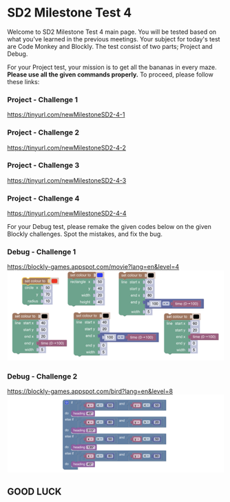 # SD2 Milestone Test 4

Welcome to SD2 Milestone Test 4 main page. You will be tested based on what you've learned in the previous meetings. 
Your subject for today's test are Code Monkey and Blockly. The test consist of two parts; Project and Debug.

For your Project test, your mission is to get all the bananas in every maze. **Please use all the given commands properly.**
To proceed, please follow these links:

### Project - Challenge 1
https://tinyurl.com/newMilestoneSD2-4-1 

### Project - Challenge 2
https://tinyurl.com/newMilestoneSD2-4-2

### Project - Challenge 3
https://tinyurl.com/newMilestoneSD2-4-3

### Project - Challenge 4
https://tinyurl.com/newMilestoneSD2-4-4

For your Debug test, please remake the given codes below on the given Blockly challenges. Spot the mistakes, and fix the bug.

### Debug - Challenge 1
https://blockly-games.appspot.com/movie?lang=en&level=4
![Debug 1](image/SD2_Mls4_Debug1.png)

### Debug - Challenge 2
https://blockly-games.appspot.com/bird?lang=en&level=8
![Debug 2](image/SD2_Mls4_Debug2.png)
## GOOD LUCK
